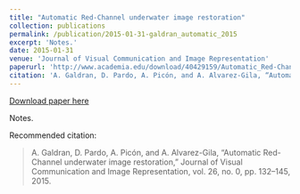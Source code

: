 ```yaml
---
title: "Automatic Red-Channel underwater image restoration"
collection: publications
permalink: /publication/2015-01-31-galdran_automatic_2015
excerpt: 'Notes.'
date: 2015-01-31
venue: 'Journal of Visual Communication and Image Representation'
paperurl: 'http://www.academia.edu/download/40429159/Automatic_Red-Channel_underwater_image_r20151127-13023-t6apld.pdf'
citation: 'A. Galdran, D. Pardo, A. Picón, and A. Alvarez-Gila, “Automatic Red-Channel underwater image restoration,” Journal of Visual Communication and Image Representation, vol. 26, no. 0, pp. 132–145, 2015.'
---
```


<a href='http://www.academia.edu/download/40429159/Automatic_Red-Channel_underwater_image_r20151127-13023-t6apld.pdf'>Download paper here</a>

Notes.

Recommended citation: 

>A. Galdran, D. Pardo, A. Picón, and A. Alvarez-Gila, “Automatic Red-Channel underwater image restoration,” Journal of Visual Communication and Image Representation, vol. 26, no. 0, pp. 132–145, 2015.